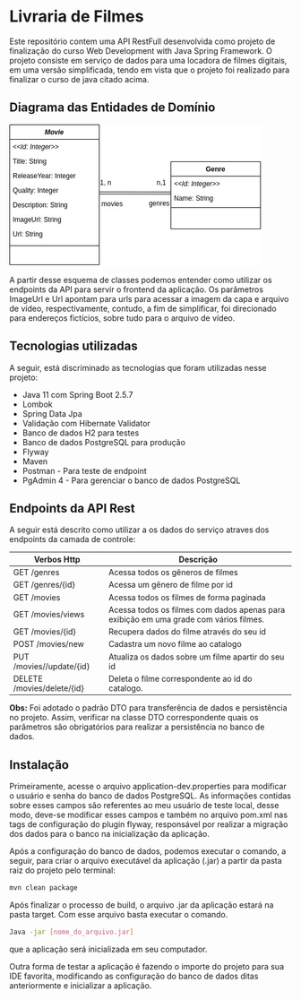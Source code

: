 # Livraria de Filmes



Este repositório contem uma API RestFull desenvolvida como projeto de finalização do curso Web Development with Java Spring Framework. O projeto consiste em serviço de dados para uma locadora de filmes digitais, em uma versão simplificada, tendo em vista que o projeto foi realizado para finalizar o curso de java citado acima.    



## Diagrama das Entidades de Domínio



![alt text](https://github.com/felipeamorim-dev/movie_library/blob/main/src/main/resources/assets/img/movie_library.jpg)



A partir desse esquema de classes podemos entender como utilizar os endpoints da API para servir o frontend da aplicação. Os parâmetros ImageUrl e Url apontam para urls para acessar a imagem da capa e arquivo de vídeo, respectivamente, contudo, a fim de simplificar, foi direcionado para endereços fictícios, sobre tudo para o arquivo de vídeo. 



## Tecnologias utilizadas



A seguir, está discriminado as tecnologias que foram utilizadas nesse projeto:

* Java 11 com Spring Boot 2.5.7
* Lombok
* Spring Data Jpa
* Validação com Hibernate Validator
* Banco de dados H2 para testes
* Banco de dados PostgreSQL para produção
* Flyway
* Maven
* Postman - Para teste de endpoint
* PgAdmin 4 - Para gerenciar o banco de dados PostgreSQL



## Endpoints da API Rest



A seguir está descrito como utilizar a os dados do serviço atraves dos endpoints da camada de controle:

| Verbos Http                  | Descrição                                                    |
| ---------------------------- | ------------------------------------------------------------ |
| GET    /genres               | Acessa todos os gêneros de filmes                            |
| GET    /genres/{id}          | Acessa um gênero de filme por id                             |
| GET    /movies               | Acessa todos os filmes de forma paginada                     |
| GET    /movies/views         | Acessa todos os filmes com dados apenas para exibição em uma grade com vários filmes. |
| GET   /movies/{id}           | Recupera dados do filme através do seu id                    |
| POST   /movies/new           | Cadastra um novo filme ao catalogo                           |
| PUT   /movies//update/{id}   | Atualiza os dados sobre um filme apartir do seu id           |
| DELETE   /movies/delete/{id} | Deleta o filme correspondente ao id do catalogo.             |

**Obs:** Foi adotado o padrão DTO para transferência de dados e persistência no projeto. Assim, verificar na classe DTO correspondente quais os parâmetros são obrigatórios para realizar a persistência no banco de dados.



## Instalação 



Primeiramente, acesse o arquivo application-dev.properties para modificar o usuário e senha do banco de dados PostgreSQL. As informações contidas sobre esses campos são referentes ao meu usuário de teste local, desse modo, deve-se modificar esses campos e também no arquivo pom.xml nas tags de configuração do plugin flyway, responsável por realizar a migração dos dados para o banco na inicialização da aplicação. 

Após a configuração do banco de dados, podemos executar o comando, a seguir, para criar o arquivo executável da aplicação (.jar) a partir da pasta raiz do projeto pelo terminal:

```bash
mvn clean package
```

Após finalizar o processo de build, o arquivo .jar da aplicação estará na pasta target. Com esse arquivo basta executar o comando.

```bash
Java -jar [nome_do_arquivo.jar]
```

que a aplicação será inicializada em seu computador.

Outra forma de testar a aplicação é fazendo o importe do projeto para sua IDE favorita, modificando as configuração do banco de dados ditas anteriormente e inicializar a aplicação.

